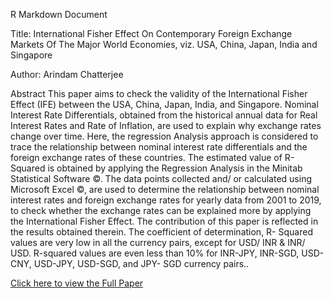 R Markdown Document

Title: International Fisher Effect On Contemporary Foreign Exchange
Markets Of The Major World Economies, viz. USA, China, Japan, India and
Singapore

Author: Arindam Chatterjee

Abstract This paper aims to check the validity of the International
Fisher Effect (IFE) between the USA, China, Japan, India, and Singapore.
Nominal Interest Rate Differentials, obtained from the historical annual
data for Real Interest Rates and Rate of Inflation, are used to explain
why exchange rates change over time. Here, the regression Analysis
approach is considered to trace the relationship between nominal
interest rate differentials and the foreign exchange rates of these
countries. The estimated value of R- Squared is obtained by applying the
Regression Analysis in the Minitab Statistical Software ©. The data
points collected and/ or calculated using Microsoft Excel ©, are used to
determine the relationship between nominal interest rates and foreign
exchange rates for yearly data from 2001 to 2019, to check whether the
exchange rates can be explained more by applying the International
Fisher Effect. The contribution of this paper is reflected in the
results obtained therein. The coefficient of determination, R- Squared
values are very low in all the currency pairs, except for USD/ INR &
INR/ USD. R-squared values are even less than 10% for INR-JPY, INR-SGD,
USD-CNY, USD-JPY, USD-SGD, and JPY- SGD currency pairs..

[Click here to view the Full
Paper](https://drive.google.com/file/d/1LuEVJMzu5wI4Cz5oZ2sDT92ToRZpmVDN/view?usp=share_link)
